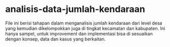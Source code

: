 # analisis-data-jumlah-kendaraan
File ini berisi tahapan dalam menganalisis jumlah kendaraan dari level desa yang kemudian dikelompokkan juga di tingkat kecamatan dan kabupaten. Ini hanya sampel, untuk improvement dan implementasi bisa di sesuaikan dengan konsep, data dan kasus yang berkaitan.
